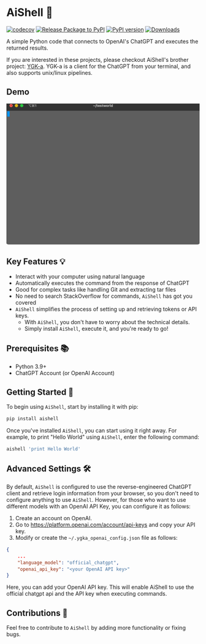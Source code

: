 # AiShell 🤖

[![codecov](https://codecov.io/gh/code-yeongyu/AiShell/branch/master/graph/badge.svg?token=MR72XGUQWJ)](https://codecov.io/gh/code-yeongyu/AiShell)
[![Release Package to PyPI](https://github.com/code-yeongyu/AiShell/actions/workflows/release.yml/badge.svg)](https://github.com/code-yeongyu/AiShell/actions/workflows/release.yml)
[![PyPI version](https://badge.fury.io/py/aishell.svg)](https://badge.fury.io/py/aishell)
[![Downloads](https://static.pepy.tech/personalized-badge/aishell?period=month&units=international_system&left_color=grey&right_color=brightgreen&left_text=Downloads)](https://pepy.tech/project/aishell)

A simple Python code that connects to OpenAI's ChatGPT and executes the returned results.

If you are interested in these projects, please checkout AiShell's brother project: [YGK-a](https://github.com/code-yeongyu/YGK-a). YGK-a is a client for the ChatGPT from your terminal, and also supports unix/linux pipelines.

## Demo

![Demo](https://raw.githubusercontent.com/code-yeongyu/AiShell/master/images/example.gif)

## Key Features 💡

- Interact with your computer using natural language
- Automatically executes the command from the response of ChatGPT
- Good for complex tasks like handling Git and extracting tar files
- No need to search StackOverflow for commands, `AiShell` has got you covered
- `AiShell` simplifies the process of setting up and retrieving tokens or API keys.
  - With `AiShell`, you don't have to worry about the technical details.
  - Simply install `AiShell`, execute it, and you're ready to go!

## Prerequisites 📚

- Python 3.9+
- ChatGPT Account (or OpenAI Account)

## Getting Started 🚀

To begin using `AiShell`, start by installing it with pip:

```sh
pip install aishell
```

Once you've installed `AiShell`, you can start using it right away.
For example, to print "Hello World" using `AiShell`, enter the following command:

```sh
aishell 'print Hello World'
```

## Advanced Settings 🛠

By default, `AiShell` is configured to use the reverse-engineered ChatGPT client and retrieve login information from your browser, so you don't need to configure anything to use `AiShell`. However, for those who want to use different models with an OpenAI API Key, you can configure it as follows:

1. Create an account on OpenAI.
1. Go to <https://platform.openai.com/account/api-keys> and copy your API key.
1. Modify or create the `~/.ygka_openai_config.json` file as follows:

  ```json
  {
      ...
      "language_model": "official_chatgpt",
      "openai_api_key": "<your OpenAI API key>"
  }
  ```

Here, you can add your OpenAI API key. This will enable AiShell to use the official chatgpt api and the API key when executing commands.

## Contributions 💬

Feel free to contribute to `AiShell` by adding more functionality or fixing bugs.
